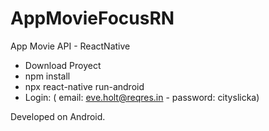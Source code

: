 # AppMovieFocusRN
App Movie API - ReactNative

- Download Proyect
- npm install
- npx react-native run-android
- Login: ( email: eve.holt@reqres.in - password: cityslicka)

Developed on Android.
